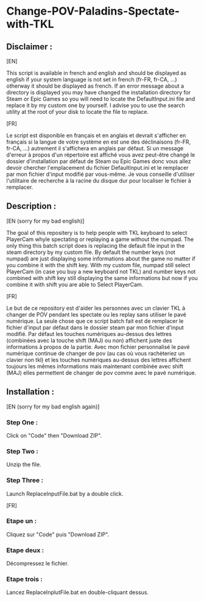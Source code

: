 # Change-POV-Paladins-Spectate-with-TKL

## Disclaimer :

[EN]

This script is available in french and english and should be displayed as english if your system language is not set in french (fr-FR, fr-CA, ...) otherway it should be displayed as french.
If an error message about a directory is displayed you may have changed the installation directory for Steam or Epic Games so you will need to locate the DefaultInput.ini file and replace it by my custom one by yourself. I advise you to use the search utility at the root of your disk to locate the file to replace.

[FR]

Le script est disponible en français et en anglais et devrait s'afficher en français si la langue de votre système en est une des déclinaisons (fr-FR, fr-CA, ...) autrement il s'affichera en anglais par défaut.
Si un message d'erreur à propos d'un répertoire est affiché vous avez peut-être changé le dossier d'installation par défaut de Steam ou Epic Games donc vous allez devoir chercher l'emplacement du fichier DefaultInput.ini et le remplacer par mon fichier d'input modifié par vous-même. Je vous conseille d'utiliser l'utilitaire de recherche à la racine du disque dur pour localiser le fichier à remplacer.

## Description :

[EN (sorry for my bad english)]

The goal of this repositery is to help people with TKL keyboard to select PlayerCam whyle spectating or replaying a game without the numpad.
The only thing this batch script does is replacing the default file input in the steam directory by my custom file.
By default the number keys (not numpad) are just displaying some informations about the game no matter if you combine it with the shift key.
With my custom file, numpad still select PlayerCam (in case you buy a new keyboard not TKL) and number keys not combined with shift key still displaying the same informations but now if you combine it with shift you are able to Select PlayerCam.

[FR]

Le but de ce repository est d'aider les personnes avec un clavier TKL à changer de POV pendant les spectate ou les replay sans utiliser le pavé numérique.
La seule chose que ce script batch fait est de remplacer le fichier d'input par défaut dans le dossier steam par mon fichier d'input modifié.
Par défaut les touches numériques au-dessus des lettres (combinées avec la touche shift (MAJ) ou non) affichent juste des informations à propos de la partie.
Avec mon fichier personnalisé le pavé numérique continue de changer de pov (au cas où vous rachèteriez un clavier non tkl) et les touches numériques au-dessus des lettres affichent toujours les mêmes informations mais maintenant combinée avec shift (MAJ) elles permettent de changer de pov comme avec le pavé numérique.

## Installation :

[EN (sorry for my bad english again)]

### Step One :
Click on "Code" then "Download ZIP".

### Step Two :
Unzip the file.

### Step Three :
Launch ReplaceInputFile.bat by a double click.

[FR]

### Etape un :
Cliquez sur "Code" puis "Download ZIP".

### Etape deux :
Décompressez le fichier.

### Etape trois :
Lancez ReplaceInplutFile.bat en double-cliquant dessus.
